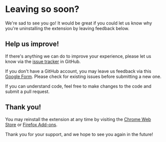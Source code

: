 # Leaving so soon?

We're sad to see you go! It would be great if you could let us know why you're uninstalling the extension by leaving feedback below.

## Help us improve!

If there's anything we can do to improve your experience, please let us know via the [issue tracker](https://github.com/ynshung/better-yt-shorts/issues) in GitHub.

If you don't have a GitHub account, you may leave us feedback via this [Google Form](https://forms.gle/pvSiMwDeQVfwyALfA). Please check for existing issues before submitting a new one.

If you can understand code, feel free to make changes to the code and submit a pull request.

## Thank you!

You may reinstall the extension at any time by visiting the [Chrome Web Store](https://chrome.google.com/webstore/detail/better-youtube-shorts/pehohlhkhbcfdneocgnfbnilppmfncdg) or [Firefox Add-ons](https://addons.mozilla.org/en-US/firefox/addon/better-youtube-shorts).

Thank you for your support, and we hope to see you again in the future!




